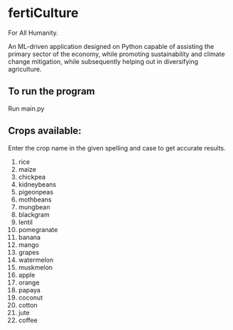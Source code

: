 # fertiCulture
For All Humanity.

An ML-driven application designed on Python capable of assisting the primary sector of the economy, while promoting sustainability and climate change mitigation, while subsequently helping out in diversifying agriculture.

## To run the program
Run main.py


## Crops available:
Enter the crop name in the given spelling and case to get accurate results.
1. rice
2. maize
3. chickpea
4. kidneybeans
5. pigeonpeas
6.  mothbeans
7.  mungbean
8.  blackgram
9.  lentil
10.  pomegranate
11.  banana
12.  mango
13.  grapes
14.  watermelon
15.  muskmelon
16.  apple
17.  orange
18.  papaya
19.  coconut
20.  cotton
21.  jute
22.  coffee
